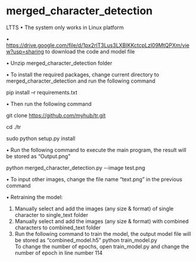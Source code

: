 # merged_character_detection
LTTS
•	The system only works in Linux platform

•	https://drive.google.com/file/d/1px2rlT3Lus3LXBIKKctcpLzl09MtQPXm/view?usp=sharing to download the code and model file

•	Unzip merged_character_detection folder

•	To install the required packages, change current directory to merged_character_detection and run the following command

pip install –r requirements.txt

•	Then run the following command 

git clone https://github.com/myhub/tr.git

cd ./tr

sudo python setup.py install

•	Run the following command to execute the main program, the result will be stored as “Output.png”

python merged_character_detection.py --image test.png

•	To input other images, change the file name “text.png” in the previous command 

•	Retraining the model:
1)	Manually select and add the images (any size & format) of single character to single_text folder
2)	Manually select and add the images (any size & format) with combined characters to combined_text folder
3)	Run the following command to train the model, the output model file will be stored as “combined_model.h5”
python train_model.py     
To change the number of epochs, open train_model.py and change the number of epoch in line number 114
